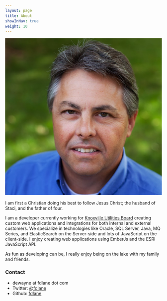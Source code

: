 ```yaml
---
layout: page
title: About
showInNav: true
weight: 10
---
```


<img class="ui small left floated image"  alt="F. DeWayne Lane" src="/images/profile-sm.jpg">

I am first a Christian doing his best to follow Jesus Christ; the husband of Staci, and the father of four.  

I am a developer currently working for [Knoxville Utilities Board](https://www.kub.org) creating custom web applications and integrations for both internal and external customers. We specialize in technologies like Oracle, SQL Server, Java, MQ Series, and ElasticSearch on the Server-side and lots of JavaScript on the client-side.  I enjoy creating web applications using EmberJs and the ESRI JavaScript API.

As fun as developing can be, I really enjoy being on the lake with my family and friends.

### Contact
- dewayne at fdlane dot com
- Twitter: [@fdlane](http://twitter.com/fdlane)
- Github: [fdlane](http://github.com/fdlane)
